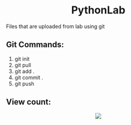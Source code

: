 <h1 align="center"> PythonLab </h1>

Files that are uploaded from lab using git

## Git Commands: 

1. git init
2. git pull
3. git add .
4. git commit .
5. git push


## View count:
<div align="center">
  <img src="https://profile-counter.glitch.me/PythonLab/count.svg?"  />
</div>

###
